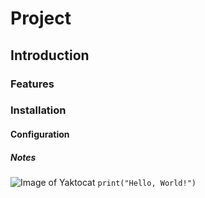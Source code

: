 # Project
## Introduction
### Features
### Installation
#### Configuration
##### Notes
![Image of Yaktocat](https://octodex.github.com/images/yaktocat.png)
`print("Hello, World!")`

